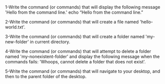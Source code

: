 1-Write the command (or commands) that will display the following message 'Hello from the command line.'
echo “Hello from the command line.”

2-Write the command (or commands) that will create a file named 'hello-world.txt'.


3-Write the command (or commands) that will create a folder named 'my-new-folder' in current directory.


4-Write the command (or commands) that will attempt to delete a folder named 'my-nonexistent-folder' and display the following message when the commands fails: 'Whoops, cannot delete a folder that does not exist'.


5-Write the command (or commands) that will navigate to your desktop, and then to the parent folder of the desktop.